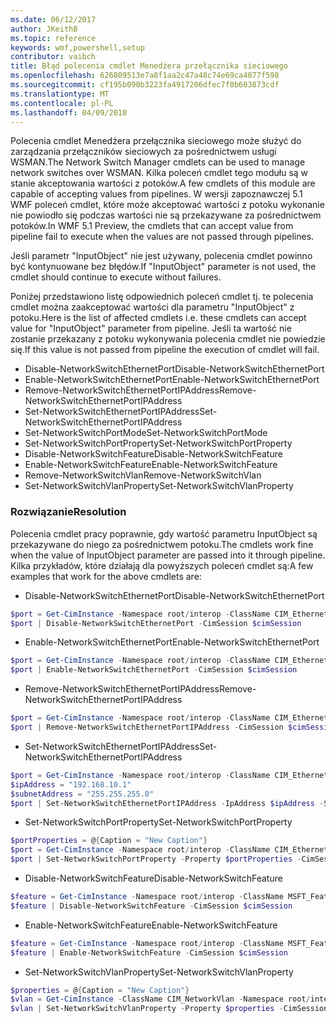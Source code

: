 ```yaml
---
ms.date: 06/12/2017
author: JKeithB
ms.topic: reference
keywords: wmf,powershell,setup
contributor: vaibch
title: Błąd polecenia cmdlet Menedżera przełącznika sieciowego
ms.openlocfilehash: 626809513e7a8f1aa2c47a48c74e69ca4077f598
ms.sourcegitcommit: cf195b090b3223fa4917206dfec7f0b603873cdf
ms.translationtype: MT
ms.contentlocale: pl-PL
ms.lasthandoff: 04/09/2018
---
```

<span data-ttu-id="3d718-103">Polecenia cmdlet Menedżera przełącznika sieciowego może służyć do zarządzania przełączników sieciowych za pośrednictwem usługi WSMAN.</span><span class="sxs-lookup"><span data-stu-id="3d718-103">The Network Switch Manager cmdlets can be used to manage network switches over WSMAN.</span></span>
<span data-ttu-id="3d718-104">Kilka poleceń cmdlet tego modułu są w stanie akceptowania wartości z potoków.</span><span class="sxs-lookup"><span data-stu-id="3d718-104">A few cmdlets of this module are capable of accepting values from pipelines.</span></span>
<span data-ttu-id="3d718-105">W wersji zapoznawczej 5.1 WMF poleceń cmdlet, które może akceptować wartości z potoku wykonanie nie powiodło się podczas wartości nie są przekazywane za pośrednictwem potoków.</span><span class="sxs-lookup"><span data-stu-id="3d718-105">In WMF 5.1 Preview, the cmdlets that can accept value from pipeline fail to execute when the values are not passed through pipelines.</span></span>

<span data-ttu-id="3d718-106">Jeśli parametr "InputObject" nie jest używany, polecenia cmdlet powinno być kontynuowane bez błędów.</span><span class="sxs-lookup"><span data-stu-id="3d718-106">If "InputObject" parameter is not used, the cmdlet should continue to execute without failures.</span></span>

<span data-ttu-id="3d718-107">Poniżej przedstawiono listę odpowiednich poleceń cmdlet tj. te polecenia cmdlet można zaakceptować wartości dla parametru "InputObject" z potoku.</span><span class="sxs-lookup"><span data-stu-id="3d718-107">Here is the list of affected cmdlets i.e. these cmdlets can accept value for "InputObject" parameter from pipeline.</span></span>
<span data-ttu-id="3d718-108">Jeśli ta wartość nie zostanie przekazany z potoku wykonywania polecenia cmdlet nie powiedzie się.</span><span class="sxs-lookup"><span data-stu-id="3d718-108">If this value is not passed from pipeline the execution of cmdlet will fail.</span></span>

- <span data-ttu-id="3d718-109">Disable-NetworkSwitchEthernetPort</span><span class="sxs-lookup"><span data-stu-id="3d718-109">Disable-NetworkSwitchEthernetPort</span></span>
- <span data-ttu-id="3d718-110">Enable-NetworkSwitchEthernetPort</span><span class="sxs-lookup"><span data-stu-id="3d718-110">Enable-NetworkSwitchEthernetPort</span></span>
- <span data-ttu-id="3d718-111">Remove-NetworkSwitchEthernetPortIPAddress</span><span class="sxs-lookup"><span data-stu-id="3d718-111">Remove-NetworkSwitchEthernetPortIPAddress</span></span>
- <span data-ttu-id="3d718-112">Set-NetworkSwitchEthernetPortIPAddress</span><span class="sxs-lookup"><span data-stu-id="3d718-112">Set-NetworkSwitchEthernetPortIPAddress</span></span>
- <span data-ttu-id="3d718-113">Set-NetworkSwitchPortMode</span><span class="sxs-lookup"><span data-stu-id="3d718-113">Set-NetworkSwitchPortMode</span></span>
- <span data-ttu-id="3d718-114">Set-NetworkSwitchPortProperty</span><span class="sxs-lookup"><span data-stu-id="3d718-114">Set-NetworkSwitchPortProperty</span></span>
- <span data-ttu-id="3d718-115">Disable-NetworkSwitchFeature</span><span class="sxs-lookup"><span data-stu-id="3d718-115">Disable-NetworkSwitchFeature</span></span>
- <span data-ttu-id="3d718-116">Enable-NetworkSwitchFeature</span><span class="sxs-lookup"><span data-stu-id="3d718-116">Enable-NetworkSwitchFeature</span></span>
- <span data-ttu-id="3d718-117">Remove-NetworkSwitchVlan</span><span class="sxs-lookup"><span data-stu-id="3d718-117">Remove-NetworkSwitchVlan</span></span>
- <span data-ttu-id="3d718-118">Set-NetworkSwitchVlanProperty</span><span class="sxs-lookup"><span data-stu-id="3d718-118">Set-NetworkSwitchVlanProperty</span></span>

### <a name="resolution"></a><span data-ttu-id="3d718-119">Rozwiązanie</span><span class="sxs-lookup"><span data-stu-id="3d718-119">Resolution</span></span>
<span data-ttu-id="3d718-120">Polecenia cmdlet pracy poprawnie, gdy wartość parametru InputObject są przekazywane do niego za pośrednictwem potoku.</span><span class="sxs-lookup"><span data-stu-id="3d718-120">The cmdlets work fine when the value of InputObject parameter are passed into it through pipeline.</span></span> <span data-ttu-id="3d718-121">Kilka przykładów, które działają dla powyższych poleceń cmdlet są:</span><span class="sxs-lookup"><span data-stu-id="3d718-121">A few examples that work for the above cmdlets are:</span></span>

- <span data-ttu-id="3d718-122">Disable-NetworkSwitchEthernetPort</span><span class="sxs-lookup"><span data-stu-id="3d718-122">Disable-NetworkSwitchEthernetPort</span></span>
```powershell
$port = Get-CimInstance -Namespace root/interop -ClassName CIM_EthernetPort -CimSession $cimSession | Select-Object -First 1
$port | Disable-NetworkSwitchEthernetPort -CimSession $cimSession
```

- <span data-ttu-id="3d718-123">Enable-NetworkSwitchEthernetPort</span><span class="sxs-lookup"><span data-stu-id="3d718-123">Enable-NetworkSwitchEthernetPort</span></span>
```powershell
$port = Get-CimInstance -Namespace root/interop -ClassName CIM_EthernetPort -CimSession $cimSession | Select-Object -First 1
$port | Enable-NetworkSwitchEthernetPort -CimSession $cimSession
```

- <span data-ttu-id="3d718-124">Remove-NetworkSwitchEthernetPortIPAddress</span><span class="sxs-lookup"><span data-stu-id="3d718-124">Remove-NetworkSwitchEthernetPortIPAddress</span></span>
```powershell
$port = Get-CimInstance -Namespace root/interop -ClassName CIM_EthernetPort -CimSession $cimSession | Select-Object -First 1
$port | Remove-NetworkSwitchEthernetPortIPAddress -CimSession $cimSession
```

- <span data-ttu-id="3d718-125">Set-NetworkSwitchEthernetPortIPAddress</span><span class="sxs-lookup"><span data-stu-id="3d718-125">Set-NetworkSwitchEthernetPortIPAddress</span></span>
```powershell
$port = Get-CimInstance -Namespace root/interop -ClassName CIM_EthernetPort -CimSession $cimSession | Select-Object -First 1
$ipAddress = "192.168.10.1"
$subnetAddress = "255.255.255.0"
$port | Set-NetworkSwitchEthernetPortIPAddress -IpAddress $ipAddress -SubnetAddress $subnetAddress -CimSession $cimSession
```

- <span data-ttu-id="3d718-126">Set-NetworkSwitchPortProperty</span><span class="sxs-lookup"><span data-stu-id="3d718-126">Set-NetworkSwitchPortProperty</span></span>
```powershell
$portProperties = @{Caption = "New Caption"}
$port = Get-CimInstance -Namespace root/interop -ClassName CIM_EthernetPort -CimSession $cimSession | Select-Object -First 1
$port | Set-NetworkSwitchPortProperty -Property $portProperties -CimSession $cimSession
```

- <span data-ttu-id="3d718-127">Disable-NetworkSwitchFeature</span><span class="sxs-lookup"><span data-stu-id="3d718-127">Disable-NetworkSwitchFeature</span></span>
```powershell
$feature = Get-CimInstance -Namespace root/interop -ClassName MSFT_Feature -CimSession $cimSession | Select-Object -First 1
$feature | Disable-NetworkSwitchFeature -CimSession $cimSession
```

- <span data-ttu-id="3d718-128">Enable-NetworkSwitchFeature</span><span class="sxs-lookup"><span data-stu-id="3d718-128">Enable-NetworkSwitchFeature</span></span>
```powershell
$feature = Get-CimInstance -Namespace root/interop -ClassName MSFT_Feature -CimSession $cimSession | Select-Object -First 1
$feature | Enable-NetworkSwitchFeature -CimSession $cimSession
```

- <span data-ttu-id="3d718-129">Set-NetworkSwitchVlanProperty</span><span class="sxs-lookup"><span data-stu-id="3d718-129">Set-NetworkSwitchVlanProperty</span></span>
```powershell
$properties = @{Caption = "New Caption"}
$vlan = Get-CimInstance -ClassName CIM_NetworkVlan -Namespace root/interop -CimSession $cimSession | Select-Object -First 1
$vlan | Set-NetworkSwitchVlanProperty -Property $properties -CimSession $cimSession
```